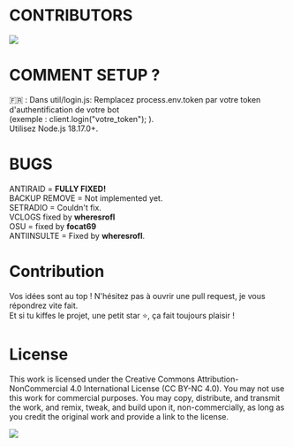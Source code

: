 # CONTRIBUTORS
<a href="https://github.com/20ch/winterway/graphs/contributors">
  <img src="https://contrib.rocks/image?repo=20ch/Winterway" />
</a>

# COMMENT SETUP ?

🇫🇷 : Dans util/login.js: Remplacez process.env.token par votre token d'authentification de votre bot <br> (exemple : client.login("votre_token"); ).
 <br>Utilisez Node.js 18.17.0+.

# BUGS

ANTIRAID = **FULLY FIXED!** <br>
BACKUP REMOVE = Not implemented yet. <br>
SETRADIO = Couldn't fix. <br> 
VCLOGS fixed by **wheresrofl** <br>
OSU = fixed by **focat69** <br>
ANTIINSULTE = Fixed by **wheresrofl**. <br>

# Contribution

Vos idées sont au top ! N'hésitez pas à ouvrir une pull request, je vous répondrez vite fait. <br> Et si tu kiffes le projet, une petit star ⭐, ça fait toujours plaisir !

# License

This work is licensed under the Creative Commons Attribution-NonCommercial 4.0 International License (CC BY-NC 4.0). You may not use this work for commercial purposes. You may copy, distribute, and transmit the work, and remix, tweak, and build upon it, non-commercially, as long as you credit the original work and provide a link to the license.

<img src="https://img.shields.io/github/license/20ch/crowbot-remade-2024?style=for-the-badge&colorA=131820&colorB=FFFFFF&logo=markdown" />
